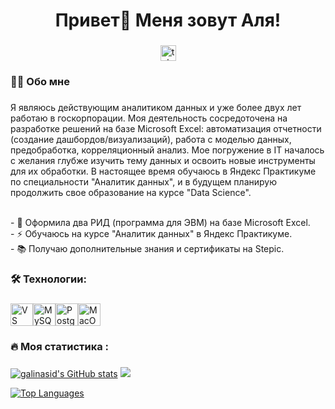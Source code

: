 <h1 align="center">Привет👋 Меня зовут Аля!</h1>

###

<div align="center">
  <a href="https://t.me/molinei" target="_blank">
    <img src="https://img.shields.io/static/v1?message=Telegram&logo=telegram&label=&color=2CA5E0&logoColor=white&labelColor=&style=for-the-badge" height="25" alt="telegram logo"  />
  </a>
</div>

###

<h3 align="left">👩‍💻  Обо мне</h3>

###

<p align="left">Я являюсь действующим аналитиком данных и уже более двух лет работаю в госкорпорации. Моя деятельность сосредоточена на разработке решений на базе Microsoft Excel: автоматизация отчетности (создание дашбордов/визуализаций), работа с моделью данных, предобработка, корреляционный анализ. Мое погружение в IT началось с желания глубже изучить тему данных и освоить новые инструменты для их обработки. В настоящее время обучаюсь в Яндекс Практикуме по специальности "Аналитик данных", и в будущем планирую продолжить свое образование на курсе "Data Science".
</p>
<br>- 🔭 Оформила два РИД (программа для ЭВМ) на базе Microsoft Excel.
<br>- ⚡ Обучаюсь на курсе "Аналитик данных" в Яндекс Практикуме.
<br>- 📚 Получаю дополнительные знания и сертификаты на Stepic.
</p>

###

<h3 align="left">🛠 Технологии:</h3>

###

<p align="left"> <a href="https://code.visualstudio.com/" target="_blank" rel="noreferrer"><img src="https://raw.githubusercontent.com/danielcranney/readme-generator/main/public/icons/skills/visualstudiocode.svg" width="36" height="36" alt="VS Code" /></a><a href="https://www.mysql.com/" target="_blank" rel="noreferrer"><img src="https://raw.githubusercontent.com/danielcranney/readme-generator/main/public/icons/skills/mysql-colored.svg" width="36" height="36" alt="MySQL" /></a><a href="https://www.postgresql.org/" target="_blank" rel="noreferrer"><img src="https://raw.githubusercontent.com/danielcranney/readme-generator/main/public/icons/skills/postgresql-colored.svg" width="36" height="36" alt="PostgreSQL" /></a><a href="https://apple.com" target="_blank" rel="noreferrer"><img src="https://raw.githubusercontent.com/danielcranney/readme-generator/main/public/icons/skills/macos-colored.svg" width="36" height="36" alt="MacOS" /></a> </p> 

###

<h3 align="left">🔥   Моя статистика :</h3>

###

<a href="http://www.github.com/galinasid"><img src="https://github-readme-stats.vercel.app/api?username=galinasid&show_icons=true&hide=&count_private=true&title_color=ec4899&text_color=ffffff&icon_color=14b8a6&bg_color=181824&hide_border=true&show_icons=true" alt="galinasid's GitHub stats" /></a>
<a href="http://www.github.com/galinasid"><img src="https://github-readme-streak-stats.herokuapp.com/?user=galinasid&stroke=ffffff&background=181824&ring=ec4899&fire=ec4899&currStreakNum=ffffff&currStreakLabel=ec4899&sideNums=ffffff&sideLabels=ffffff&dates=ffffff&hide_border=true" /></a>

<a href="https://github.com/galinasid" align="center"><img src="https://github-readme-stats.vercel.app/api/top-langs/?username=galinasid&langs_count=10&title_color=ec4899&text_color=ffffff&icon_color=14b8a6&bg_color=181824&hide_border=true&locale=en&custom_title=Top%20%Languages" alt="Top Languages" /></a>

